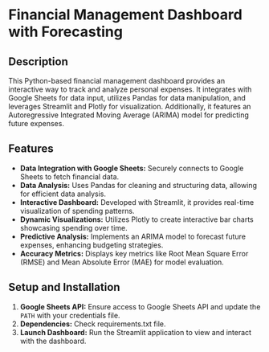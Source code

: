 # Financial Management Dashboard with Forecasting

## Description
This Python-based financial management dashboard provides an interactive way to track and analyze personal expenses. It integrates with Google Sheets for data input, utilizes Pandas for data manipulation, and leverages Streamlit and Plotly for visualization. Additionally, it features an Autoregressive Integrated Moving Average (ARIMA) model for predicting future expenses.

## Features
- **Data Integration with Google Sheets:** Securely connects to Google Sheets to fetch financial data.
- **Data Analysis:** Uses Pandas for cleaning and structuring data, allowing for efficient data analysis.
- **Interactive Dashboard:** Developed with Streamlit, it provides real-time visualization of spending patterns.
- **Dynamic Visualizations:** Utilizes Plotly to create interactive bar charts showcasing spending over time.
- **Predictive Analysis:** Implements an ARIMA model to forecast future expenses, enhancing budgeting strategies.
- **Accuracy Metrics:** Displays key metrics like Root Mean Square Error (RMSE) and Mean Absolute Error (MAE) for model evaluation.

## Setup and Installation
1. **Google Sheets API:** Ensure access to Google Sheets API and update the `PATH` with your credentials file.
2. **Dependencies:** Check requirements.txt file.
3. **Launch Dashboard:** Run the Streamlit application to view and interact with the dashboard.

